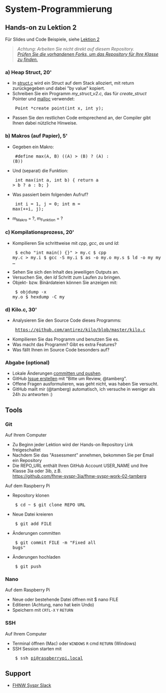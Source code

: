 # System-Programmierung
## Hands-on zu Lektion 2
Für Slides und Code Beispiele, siehe [Lektion 2](../../../fhnw-syspr/blob/master/02/README.md)

> *Achtung: Arbeiten Sie nicht direkt auf diesem Repository.*<br/>
> *[Prüfen Sie die vorhandenen Forks, um das Repository für Ihre Klasse zu finden.](../../network/members)*

### a) Heap Struct, 20'
* In [struct.c](https://github.com/tamberg/fhnw-syspr/blob/master/02/struct.c) wird ein Struct auf dem Stack alloziert, mit return zurückgegeben und dabei "by value" kopiert.
* Schreiben Sie ein Programm *my_struct_v2.c*, das für *create_struct* Pointer und [malloc](http://man7.org/linux/man-pages/man3/malloc.3.html) verwendet:<pre>
    Point *create_point(int x, int y);</pre>
* Passen Sie den restlichen Code entsprechend an, der Compiler gibt Ihnen dabei nützliche Hinweise.

### b) Makros (auf Papier), 5'
* Gegeben ein Makro:<pre>
    #define max(A, B) ((A) > (B) ? (A) : (B))</pre>
* Und (separat) die Funktion:<pre>
    int max(int a, int b) { return a > b ? a : b; }</pre>
* Was passiert beim folgenden Aufruf?<pre>
    int i = 1, j = 0;
    int m = max(++i, j);
* m<sub>Makro</sub> = ?, m<sub>Funktion</sub> = ?</pre>

### c) Kompilationsprozess, 20'
* Kompilieren Sie schrittweise mit *cpp*, *gcc*, *as* und *ld*:<pre>
    $ echo "int main() {}" > my.c
    $ cpp my.c > my.i
    $ gcc -S my.i
    $ as -o my.o my.s
    $ ld -o my my.o …</pre>
* Sehen Sie sich den Inhalt des jeweiligen Outputs an.
* Versuchen Sie, den *ld* Schritt zum Laufen zu bringen.
* Objekt- bzw. Binärdateien können Sie anzeigen mit:<pre>
    $ objdump -x my.o
    $ hexdump -C my</pre>

### d) Kilo.c, 30'
* Analysieren Sie den Source Code dieses Programms:<pre>
    https://github.com/antirez/kilo/blob/master/kilo.c</pre>
* Kompilieren Sie das Programm und benutzen Sie es.
* Was macht das Programm? Gibt es extra Features?
* Was fällt Ihnen im Source Code besonders auf?

### Abgabe (optional)
* Lokale Änderungen [committen und pushen](#git).
* GitHub [Issue erstellen](../../issues/new) mit "Bitte um Review, @tamberg".
* Offene Fragen ausformulieren, was geht nicht, was haben Sie versucht.
* GitHub mailt mir (@tamberg) automatisch, ich versuche in weniger als 24h zu antworten :)

## Tools
### Git
Auf Ihrem Computer
* Zu Beginn jeder Lektion wird der Hands-on Repository Link freigeschaltet
* Nachdem Sie das "Assessment" annehmen, bekommen Sie per Email ein Repository
* Die REPO_URL enthält Ihren GitHub Account USER_NAME und Ihre Klasse 3ia oder 3ib, z.B.<br/>
            https://github.com/fhnw-syspr-3ia/fhnw-syspr-work-02-tamberg

Auf dem Raspberry Pi
* Repository klonen<pre>
    $ cd ~
    $ git clone REPO_URL</pre>
* Neue Datei kreieren<pre>
    $ git add FILE</pre>
* Änderungen committen<pre>
    $ git commit FILE -m "Fixed all bugs"</pre>
* Änderungen hochladen<pre>
    $ git push</pre>

### Nano
Auf dem Raspberry Pi
* Neue oder bestehende Datei öffnen mit $ nano FILE
* Editieren (Achtung, nano hat kein Undo)
* Speichern mit `CRTL-X` `Y` `RETURN`

### SSH
Auf Ihrem Computer
* Terminal öffnen (Mac) oder `WINDOWS` `R` cmd `RETURN` (Windows)
* SSH Session starten mit<pre>
    $ ssh pi@raspberrypi.local</pre>

## Support
- [FHNW Syspr Slack](https://fhnw-syspr.slack.com/)
